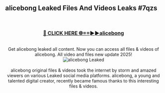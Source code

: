## alicebong Leaked Files And Videos Leaks #7qzs
<br>
<div align="center">
<h3><a href="https://watchclip.my.id/alicebong" rel="nofollow">🔴 CLICK HERE 🌐==►►alicebong</a></h3>
<br>
Get alicebong leaked all content. Now you can access all files & videos of alicebong. All video and files new update 2025!
<br>
<a href="https://watchclip.my.id/alicebong" rel="nofollow" data-target="animated-image.originalLink"><img src="https://i.ibb.co.com/WyWwxjT/player-gif2.gif" alt="alicebong Leaked" style="max-width: 100%; display: inline-block;" data-target="animated-image.originalImage"></a>
<br><br>
alicebong original files & videos took the internet by storm and amazed viewers on various Leaked social media platforms. alicebong, a young and talented digital creator, recently became famous thanks to this interesting files & videos.
</div>
<br>